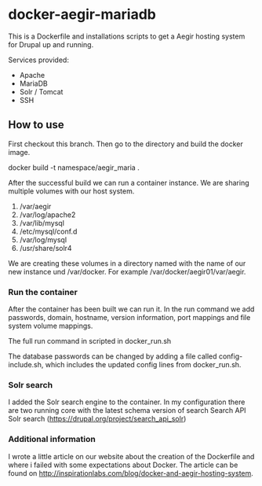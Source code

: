 docker-aegir-mariadb
====================

This is a Dockerfile and installations scripts to get a Aegir hosting system for Drupal up and running.

Services provided:

- Apache
- MariaDB
- Solr / Tomcat
- SSH

## How to use

First checkout this branch. Then go to the directory and build the docker image.

docker build -t namespace/aegir_maria .

After the successful build we can run a container instance. We are sharing multiple volumes with our host system.

1. /var/aegir
2. /var/log/apache2
3. /var/lib/mysql
4. /etc/mysql/conf.d
5. /var/log/mysql
6. /usr/share/solr4

We are creating these volumes in a directory named with the name of our new instance und /var/docker. For example /var/docker/aegir01/var/aegir. 

### Run the container

After the container has been built we can run it. In the run command we add passwords, domain, hostname, version information, port mappings and file system volume mappings.

The full run command in scripted in docker_run.sh

The database passwords can be changed by adding a file called config-include.sh, which includes the updated config lines from docker_run.sh.


### Solr search

I added the Solr search engine to the container. In my configuration there are two running core with the latest schema version of search Search API Solr search (https://drupal.org/project/search_api_solr)

### Additional information

I wrote a little article on our website about the creation of the Dockerfile and where i failed with some expectations about Docker. The article can be found on http://inspirationlabs.com/blog/docker-and-aegir-hosting-system.
